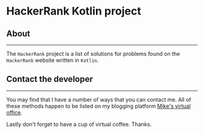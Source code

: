 # HackerRank Kotlin project

## About

* * *

The `HackerRank` project is a list of solutions for problems found on the
`HackerRank` website written in `Kotlin`.

## Contact the developer

* * *

You may find that I have a number of ways that you can contact
me. All of these methods happen to be listed on my blogging platform
[Mike's virtual office](https://michaelbrockus.home.blog/contact/).

Lastly don't forget to have a cup of virtual coffee. Thanks.
